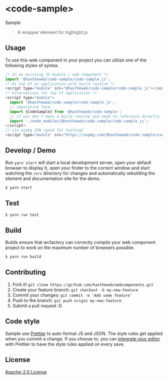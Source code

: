 # &lt;code-sample&gt;

Sample
> A wrapper element for highlight.js

## Usage
To use this web component in your project you can utilize one of the following styles of syntax.

```js
/* In an existing JS module / web component */
import '@haxtheweb/code-sample/code-sample.js';
/* At top of an application with build routine */
<script type="module" src="@haxtheweb/code-sample/code-sample.js"></script>
/* Alternatives for top of application */
<script type="module">
  import '@haxtheweb/code-sample/code-sample.js';
  // imperative form
  import {CodeSample} from '@haxtheweb/code-sample';
  // if you don't have a build routine and need to reference directly
  import './node_modules/@haxtheweb/code-sample/code-sample.js';
</script>
// via unpkg CDN (good for testing)
<script type="module" src="https://unpkg.com/@haxtheweb/code-sample/code-sample.js"></script>
```

## Develop / Demo
Run `yarn start` will start a local development server, open your default browser to display it, open your finder to the correct window and start watching the `/src` directory for changes and automatically rebuilding the element and documentation site for the demo.
```bash
$ yarn start
```

## Test

```bash
$ yarn run test
```

## Build
Builds ensure that wcfactory can correctly compile your web component project to
work on the maximum number of browsers possible.
```bash
$ yarn run build
```

## Contributing

1. Fork it! `git clone https://github.com/haxtheweb/webcomponents.git`
2. Create your feature branch: `git checkout -b my-new-feature`
3. Commit your changes: `git commit -m 'Add some feature'`
4. Push to the branch: `git push origin my-new-feature`
5. Submit a pull request :D

## Code style

Sample  use [Prettier][prettier] to auto-format JS and JSON.  The style rules get applied when you commit a change.  If you choose to, you can [integrate your editor][prettier-ed] with Prettier to have the style rules applied on every save.

[prettier]: https://github.com/prettier/prettier/
[prettier-ed]: https://github.com/prettier/prettier/#editor-integration
[polyserve]: https://github.com/Polymer/polyserve
[web-component-tester]: https://github.com/Polymer/web-component-tester

## License
[Apache-2.0 License](http://opensource.org/licenses/Apache-2.0)